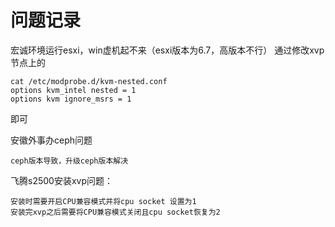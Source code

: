 # 问题记录
宏诚环境运行esxi，win虚机起不来（esxi版本为6.7，高版本不行）
通过修改xvp节点上的
```
cat /etc/modprobe.d/kvm-nested.conf 
options kvm_intel nested = 1 
options kvm ignore_msrs = 1
```
即可

安徽外事办ceph问题
```
ceph版本导致，升级ceph版本解决
```

飞腾s2500安装xvp问题：
```
安装时需要开启CPU兼容模式并将cpu socket 设置为1
安装完xvp之后需要将CPU兼容模式关闭且cpu socket恢复为2
```
